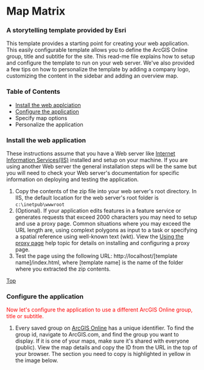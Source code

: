 # Map Matrix

### A storytelling template provided by Esri


This template provides a starting point for creating your web application. This easily configurable template allows you to define the ArcGIS Online group, title and subtitle for the site. This read-me file explains how to setup and configure the template to run on your web server. We've also provided a few tips on how to personalize the template by adding a company logo, customizing the content in the sidebar and adding an overview map.


### Table of Contents

- [Install the web applciation](#-install-the-web-application)
- [Configure the application](#-configure-the-application)
- Specify map options
- Personalize the application


### Install the web application

These instructions assume that you have a Web server like [Internet Information Services(IIS)](http://www.iis.net/) installed and setup on your machine. If you are using another Web server the general installation steps will be the same but you will need to check your Web server's documentation for specific information on deploying and testing the application.

1. Copy the contents of the zip file into your web server's root directory. In IIS, the default location for the web server's root folder is `c:\inetpub\wwwroot`
2. (Optional). If your application edits features in a feature service or generates requests that exceed 2000 characters you may need to setup and use a proxy page. Common situations where you may exceed the URL length are, using complext polygons as input to a task or specifying a spatial reference using well-known text (wkt). View the [Using the proxy page](http://help.arcgis.com/EN/webapi/javascript/arcgis/help/jshelp_start.htm#jshelp/ags_proxy.htm) help topic for details on installing and configuring a proxy page.
3. Test the page using the following URL: http://localhost/[template name]/index.html, where [template name] is the name of the folder where you extracted the zip contents.

[Top](#-map-matrix)


### Configure the application

<span style='color:red'>Now let's configure the application to use a different ArcGIS Online group, title or subtitle.</span>

1. Every saved group on [ArcGIS Online](http://www.arcgis.com) has a unique identifier. To find the group id, navigate to ArcGIS.com, and find the group you want to display. If it is one of your maps, make sure it's shared with everyone (public). View the map details and copy the ID from the URL in the top of your browser. The section you need to copy is highlighted in yellow in the image below.